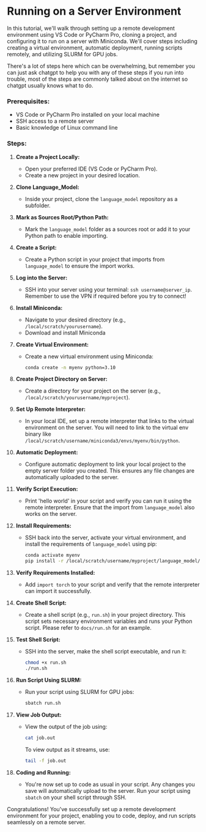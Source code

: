 

# Running on a Server Environment

In this tutorial, we'll walk through setting up a remote development environment using VS Code or PyCharm Pro, cloning a project, and configuring it to run on a server with Miniconda. We'll cover steps including creating a virtual environment, automatic deployment, running scripts remotely, and utilizing SLURM for GPU jobs.

There's a lot of steps here which can be overwhelming, but remember you can just ask chatgpt to help you with any of these steps if you run into trouble, most of the steps are commonly talked about on the internet so chatgpt usually knows what to do.

### Prerequisites:
- VS Code or PyCharm Pro installed on your local machine
- SSH access to a remote server
- Basic knowledge of Linux command line

### Steps:

1. **Create a Project Locally:**
   - Open your preferred IDE (VS Code or PyCharm Pro).
   - Create a new project in your desired location.

2. **Clone Language_Model:**
   - Inside your project, clone the `language_model` repository as a subfolder.

3. **Mark as Sources Root/Python Path:**
   - Mark the `language_model` folder as a sources root or add it to your Python path to enable importing.

4. **Create a Script:**
   - Create a Python script in your project that imports from `language_model` to ensure the import works.

5. **Log into the Server:**
   - SSH into your server using your terminal: `ssh username@server_ip`. Remember to use the VPN if required before you try to connect!

6. **Install Miniconda:**
   - Navigate to your desired directory (e.g., `/local/scratch/yourusername`).
   - Download and install Miniconda

7. **Create Virtual Environment:**
   - Create a new virtual environment using Miniconda:
     ```bash
     conda create -n myenv python=3.10
     ```

8. **Create Project Directory on Server:**
   - Create a directory for your project on the server (e.g., `/local/scratch/yourusername/myproject`).

9. **Set Up Remote Interpreter:**
   - In your local IDE, set up a remote interpreter that links to the virtual environment on the server. You will need to link to the virtual env binary like `/local/scratch/username/miniconda3/envs/myenv/bin/python`.

10. **Automatic Deployment:**
    - Configure automatic deployment to link your local project to the empty server folder you created. This ensures any file changes are automatically uploaded to the server.

11. **Verify Script Execution:**
    - Print 'hello world' in your script and verify you can run it using the remote interpreter. Ensure that the import from `language_model` also works on the server.

12. **Install Requirements:**
    - SSH back into the server, activate your virtual environment, and install the requirements of `language_model` using pip:
      ```bash
      conda activate myenv
      pip install -r /local/scratch/username/myproject/language_model/requirements.txt
      ```

13. **Verify Requirements Installed:**
    - Add `import torch` to your script and verify that the remote interpreter can import it successfully.

14. **Create Shell Script:**
    - Create a shell script (e.g., `run.sh`) in your project directory. This script sets necessary environment variables and runs your Python script. Please refer to `docs/run.sh` for an example.

15. **Test Shell Script:**
    - SSH into the server, make the shell script executable, and run it:
      ```bash
      chmod +x run.sh
      ./run.sh
      ```

16. **Run Script Using SLURM:**
    - Run your script using SLURM for GPU jobs:
      ```bash
      sbatch run.sh
      ```

17. **View Job Output:**
    - View the output of the job using:
      ```bash
      cat job.out
      ```
      To view output as it streams, use:
      ```bash
      tail -f job.out
      ```

18. **Coding and Running:**
    - You're now set up to code as usual in your script. Any changes you save will automatically upload to the server. Run your script using `sbatch` on your shell script through SSH.

Congratulations! You've successfully set up a remote development environment for your project, enabling you to code, deploy, and run scripts seamlessly on a remote server.

